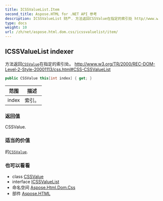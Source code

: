 ```yaml
---
title: ICSSValueList.Item
second_title: Aspose.HTML for .NET API 参考
description: ICSSValueList 财产. 方法返回CSSValue在指定的索引处 http//www.w3.org/TR/2000/RECDOMLevel2Style20001113/css.htmlCSSCSSValueList
type: docs
weight: 10
url: /zh/net/aspose.html.dom.css/icssvaluelist/item/
---
```

## ICSSValueList indexer

方法返回[`CSSValue`](../../cssvalue/)在指定的索引处。 http://www.w3.org/TR/2000/REC-DOM-Level-2-Style-20001113/css.html#CSS-CSSValueList

```csharp
public CSSValue this[int index] { get; }
```

| 范围 | 描述 |
| --- | --- |
| index | 索引。 |

### 返回值

CSSValue.

### 适当的价值

的[`CSSValue`](../../cssvalue/).

### 也可以看看

* class [CSSValue](../../cssvalue/)
* interface [ICSSValueList](../)
* 命名空间 [Aspose.Html.Dom.Css](../../icssvaluelist/)
* 部件 [Aspose.HTML](../../../)


